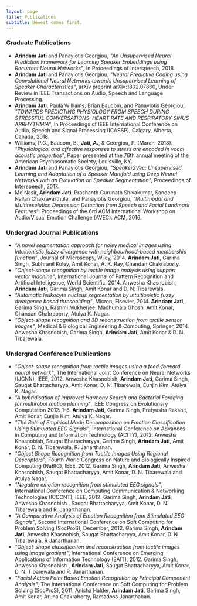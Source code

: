 ```yaml
---
layout: page
title: Publications
subtitle: Newest comes first.
---
```




### Graduate Publications

* **Arindam Jati** and Panayiotis Georgiou, _"An Unsupervised Neural Prediction Framework for Learning Speaker Embeddings using Recurrent Neural Networks"_, In Proceedings of Interspeech, 2018.
* **Arindam Jati** and Panayiotis Georgiou, _"Neural Predictive Coding using Convolutional Neural Networks towards Unsupervised Learning of Speaker Characteristics"_, arXiv preprint arXiv:1802.07860, Under Review in IEEE Transactions on Audio, Speech and Language Processing. 
* **Arindam Jati**, Paula Williams, Brian Baucom, and Panayiotis Georgiou, _"TOWARDS PREDICTING PHYSIOLOGY FROM SPEECH DURING STRESSFUL CONVERSATIONS: HEART RATE AND RESPIRATORY SINUS ARRHYTHMIA"_, In Proceedings of IEEE International Conference on Audio, Speech and Signal Processing (ICASSP), Calgary, Alberta, Canada, 2018.
* Williams, P.G., Baucom, B., **Jati, A.**, & Georgiou, P. (March, 2018).  _"Physiological and affective responses to stress are encoded in vocal acoustic properties"_, Paper presented at the 76th annual meeting of the American Psychosomatic Society, Louisville, KY.
* **Arindam Jati** and Panayiotis Georgiou, _"Speaker2Vec: Unsupervised Learning and Adaptation of a Speaker Manifold using Deep Neural Networks with an Evaluation on Speaker Segmentation"_, Proceedings of Interspeech, 2017.
* Md Nasir, **Arindam Jati**, Prashanth Gurunath Shivakumar, Sandeep Nallan Chakravarthula, and Panayiotis Georgiou, _"Multimodal and Multiresolution Depression Detection from Speech and Facial Landmark Features"_, Proceedings of the 6rd ACM International Workshop on Audio/Visual Emotion Challenge (AVEC). ACM, 2016.

### Undergrad Journal Publications
* _"A novel segmentation approach for noisy medical images using Intuitionistic fuzzy divergence  with neighbourhood-based membership function"_, Journal of Microscopy, Wiley, 2014. **Arindam Jati**, Garima Singh, Subhranil Koley, Amit Konar, A. K. Ray, Chandan Chakraborty.
* _"Object-shape recognition by tactile image analysis using support vector machine"_, International Journal of Pattern Recognition and Artificial Intelligence, World Scientific, 2014. Anwesha Khasnobish,  **Arindam Jati**, Garima Singh, Amit Konar and D. N. Tibarewala.
* _"Automatic leukocyte nucleus segmentation by intuitionistic fuzzy divergence based thresholding"_, Micron, Elsevier, 2014. **Arindam Jati**, Garima Singh, Rashmi Mukherjee, Madhumala Ghosh, Amit Konar, Chandan Chakraborty, Atulya K. Nagar.
* _"Object-shape recognition and 3D reconstruction from tactile sensor images"_, Medical & Biological Engineering & Computing, Springer, 2014. Anwesha Khasnobish, Garima Singh, **Arindam Jati**, Amit Konar & D. N. Tibarewala.

### Undergrad Conference Publications
* _"Object-shape recognition from tactile images using a feed-forward neural network"_, The International Joint Conference on Neural Networks (IJCNN), IEEE, 2012. Anwesha Khasnobish, **Arindam Jati**, Garima Singh, Saugat Bhattacharyya, Amit Konar, D. N. Tibarewala, Eunjin Kim, Atulya K. Nagar.
* _"A hybridisation of Improved Harmony Search and Bacterial Foraging for multirobot motion planning"_, IEEE Congress on Evolutionary Computation 2012: 1-8. **Arindam Jati**, Garima Singh, Pratyusha Rakshit, Amit Konar, Eunjin Kim, Atulya K. Nagar.
* _"The Role of Empirical Mode Decomposition on Emotion Classification Using Stimulated EEG Signals"_, International Conference on Advances in Computing and Information Technology (ACITY), 2012. Anwesha Khasnobish, Saugat Bhattacharyya, Garima Singh, **Arindam Jati**, Amit Konar, D. N. Tibarewala, R. Janarthanan.
* _"Object Shape Recognition from Tactile Images Using Regional Descriptors"_, Fourth World Congress on Nature and Biologically Inspired Computing (NaBIC), IEEE, 2012. Garima Singh, **Arindam Jati**, Anwesha Khasnobish, Saugat Bhattacharyya, Amit Konar, D. N. Tibarewala and Atulya Nagar.
* _"Negative emotion recognition from stimulated EEG signals"_, International Conference on  Computing Communication & Networking Technologies (ICCCNT), IEEE, 2012. Garima Singh, **Arindam Jati**, Anwesha Khasnobish , Saugat Bhattacharyya, Amit Konar, D. N. Tibarewala and R. Janarthanan.
* _"A Comparative Analysis of Emotion Recognition from Stimulated EEG Signals"_, Second International Conference on Soft Computing for Problem Solving (SocProS), December, 2012. Garima Singh,  **Arindam Jati**,  Anwesha Khasnobish,  Saugat Bhattacharyya,  Amit Konar, D. N Tibarewala, R Janarthanan.
* _"Object-shape classification and reconstruction from tactile images using image gradient"_, International Conference on Emerging Applications of Information Technology (EAIT), 2012. Garima Singh, Anwesha Khasnobish , **Arindam Jati**, Saugat Bhattacharyya, Amit Konar, D. N. Tibarewala and R. Janarthanan.
* _"Facial Action Point Based Emotion Recognition by Principal Component Analysis"_, The International Conference on Soft Computing for Problem Solving (SocProS), 2011. Anisha Halder, **Arindam Jati**, Garima Singh, Amit Konar, Aruna Chakraborty, Ramadoss Janarthanan.

